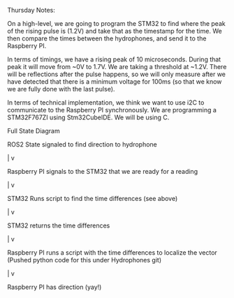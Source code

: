 Thursday Notes:

On a high-level, we are going to program the STM32 to find where the peak of the rising pulse is (1.2V) and take that as the timestamp for the time.
We then compare the times between the hydrophones, and send it to the Raspberry PI.

In terms of timings, we have a rising peak of 10 microseconds. During that peak it will move from ~0V to 1.7V. We are taking a threshold at ~1.2V. 
There will be reflections after the pulse happens, so we will only measure after we have detected that there is a minimum voltage for 100ms (so that we know we are fully done with the last pulse).

In terms of technical implementation, we think we want to use i2C to communicate to the Raspberry PI synchronously. We are programming a STM32F767ZI using Stm32CubeIDE. We will be using C.


Full State Diagram

ROS2 State signaled to find direction to hydrophone

|
v

Raspberry PI signals to the STM32 that we are ready for a reading

|
v

STM32 Runs script to find the time differences (see above)

|
v

STM32 returns the time differences


|
v

Raspberry PI runs a script with the time differences to localize the vector (Pushed python code for this under Hydrophones git)

|
v

Raspberry PI has direction (yay!)
